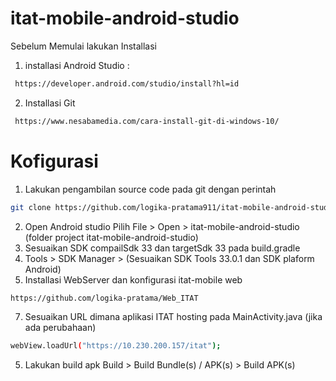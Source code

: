 # itat-mobile-android-studio
Sebelum Memulai lakukan Installasi
1. installasi Android Studio :
 ```sh
  https://developer.android.com/studio/install?hl=id
```
2. Installasi Git
 ```sh
  https://www.nesabamedia.com/cara-install-git-di-windows-10/
```

# Kofigurasi
1. Lakukan pengambilan source code pada git dengan perintah
 ```sh
git clone https://github.com/logika-pratama911/itat-mobile-android-studio.git
```
2. Open Android studio
   Pilih File > Open > itat-mobile-android-studio (folder project itat-mobile-android-studio)
3. Sesuaikan SDK compailSdk 33 dan targetSdk 33 pada build.gradle
4. Tools > SDK Manager >  (Sesuaikan SDK Tools  33.0.1 dan SDK plaform Android)
5. Installasi WebServer dan konfigurasi itat-mobile web
```sh
https://github.com/logika-pratama/Web_ITAT
```      
7. Sesuaikan URL dimana aplikasi ITAT hosting pada MainActivity.java (jika ada perubahaan)
```sh
webView.loadUrl("https://10.230.200.157/itat");
``` 
5. Lakukan build apk
   Build > Build Bundle(s) / APK(s) > Build APK(s)
